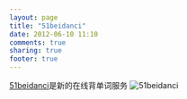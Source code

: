 ```yaml
---
layout: page
title: "51beidanci"
date: 2012-06-10 11:10
comments: true
sharing: true
footer: true
---
```


[51beidanci](http://www.51beidanci.com)是新的在线背单词服务
![51beidanci](http://www.51beidanci.com/assets/home1.png)
